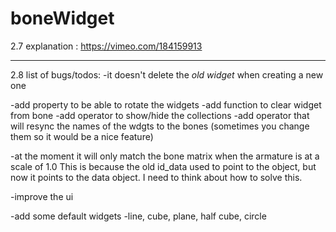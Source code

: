 # boneWidget

2.7 explanation : https://vimeo.com/184159913

----------
2.8 list of bugs/todos:
-it doesn't delete the _old widget_ when creating a new one

-add property to be able to rotate the widgets
-add function to clear widget from bone
-add operator to show/hide the collections
-add operator that will resync the names of the wdgts to the bones
(sometimes you change them so it would be a nice feature)


-at the moment it will only match the bone matrix when the armature is at a scale of 1.0  This is because the old id_data used to point to the object, but now it points to the data object.
I need to think about how to solve this.

-improve the ui

-add some default widgets
    -line, cube, plane, half cube, circle
